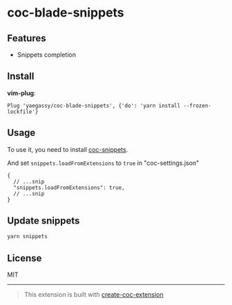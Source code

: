 # coc-blade-snippets

## Features

- Snippets completion

## Install

**vim-plug**:

```vim
Plug 'yaegassy/coc-blade-snippets', {'do': 'yarn install --frozen-lockfile'}
```

## Usage

To use it, you need to install [coc-snippets](https://github.com/neoclide/coc-snippets).

And set `snippets.loadFromExtensions` to `true` in "coc-settings.json"

```jsonc
{
  // ...snip
  "snippets.loadFromExtensions": true,
  // ...snip
}
```

## Update snippets

```sh
yarn snippets
```

## License

MIT

---

> This extension is built with [create-coc-extension](https://github.com/fannheyward/create-coc-extension)
